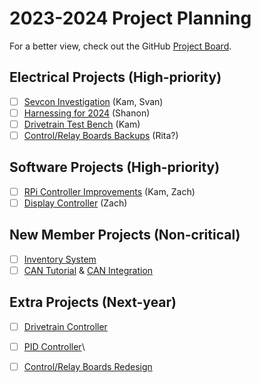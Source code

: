 # 2023-2024 Project Planning
For a better view, check out the GitHub [Project Board](https://github.com/orgs/umatt-ece/projects/9/views/3).

## Electrical Projects (High-priority)
- [ ] [Sevcon Investigation](https://github.com/umatt-ece/umatt-general/issues/12) (Kam, Svan)
- [ ] [Harnessing for 2024](https://github.com/umatt-ece/umatt-general/issues/1) (Shanon)
- [ ] [Drivetrain Test Bench](https://github.com/umatt-ece/umatt-general/issues/2) (Kam)
- [ ] [Control/Relay Boards Backups](https://github.com/umatt-ece/umatt-general/issues/4) (Rita?)

## Software Projects (High-priority)
- [ ] [RPi Controller Improvements](https://github.com/umatt-ece/umatt-general/issues/11) (Kam, Zach)
- [ ] [Display Controller](https://github.com/umatt-ece/umatt-general/issues/13) (Zach)

## New Member Projects (Non-critical)
- [ ] [Inventory System](https://github.com/umatt-ece/umatt-general/issues/9)
- [ ] [CAN Tutorial](https://github.com/umatt-ece/umatt-general/issues/7) & [CAN Integration](https://github.com/umatt-ece/umatt-general/issues/8)

## Extra Projects (Next-year)
- [ ] [Drivetrain Controller](https://github.com/umatt-ece/umatt-general/issues/6)
- [ ] [PID Controller](https://github.com/umatt-ece/umatt-general/issues/10)\
- [ ] [Control/Relay Boards Redesign](https://github.com/umatt-ece/umatt-general/issues/14)

